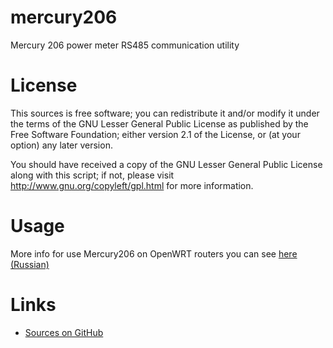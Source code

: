 mercury206
==========

Mercury 206 power meter RS485 communication utility


License
=======

This sources is free software; you can redistribute it and/or modify it under the terms of
the GNU Lesser General Public License as published by the Free Software Foundation;
either version 2.1 of the License, or (at your option) any later version.

You should have received a copy of the GNU Lesser General Public License along with this
script; if not, please visit http://www.gnu.org/copyleft/gpl.html for more information.


Usage
=====

More info for use Mercury206 on OpenWRT routers you can see [here (Russian)](http://zftlab.org/pages/2018022100.html)


Links
=====

* [Sources on GitHub](https://github.com/ZigFisher/Glutinium/tree/master/mercury206)

